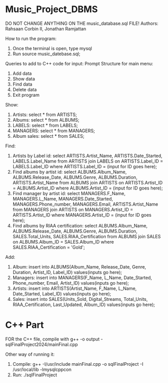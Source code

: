 # Music_Project_DBMS
DO NOT CHANGE ANYTHING ON THE music_database.sql FILE!
Authors: Rahsaan Corbin II, Jonathan Ramjattan

How to run the program:
1) Once the terminal is open, type mysql
2) Run source music_datebase.sql;

Queries to add to C++ code for input:
Prompt Structure for main menu:
1) Add data
2) Show data
3) Find data
4) Delete data
5) Exit program

Show:
1) Artists: select * from ARTISTS;
2) Albums: select * from ALBUMS;
3) LABELS: select * from LABELS;
4) MANAGERS: select * from MANAGERS;
5) Album sales: select * from SALES;

Find:
1) Artists by Label id: select ARTISTS.Artist_Name, ARTISTS.Date_Started, LABELS.Label_Name from ARTISTS join LABELS on ARTISTS.Label_ID = LABELS.Label_ID where ARTISTS.Label_ID = (input for ID goes here);
2) Find albums by artist id: select ALBUMS.Album_Name, ALBUMS.Release_Date, ALBUMS.Genre, ALBUMS.Duration, ARTISTS.Artist_Name from ALBUMS join ARTISTS on ARTISTS.Artist_ID = ALBUMS.Artist_ID where ALBUMS.Artist_ID = (input for ID goes here);
3) Find manager by artist id: select MANAGERS.F_Name, MANAGERS.L_Name, MANAGERS.Date_Started, MANAGERS.Phone_number, MANAGERS.Email, ARTISTS.Artist_Name from MANAGERS join ARTISTS on MANAGERS.Artist_ID = ARTISTS.Artist_ID where MANAGERS.Artist_ID = (input for ID goes here);
4) Find albums by RIAA certification: select ALBUMS.Album_Name, ALBUMS.Release_Date, ALBUMS.Genre, ALBUMS.Duration, SALES.Total_Units, SALES.RIAA_Certification from ALBUMS join 
SALES on ALBUMS.Album_ID = SALES.Album_ID where SALES.RIAA_Certification = 'Gold';

Add:
1) Album: insert into ALBUMS(Album_Name, Release_Date, Genre, Duration, Artist_ID, Label_ID) values(inputs go here);
2) Managers: insert into MANAGERS(F_Name, L_Name, Date_Started, Phone_number, Email, Artist_ID) values(inputs go here);
3) Artists: insert into ARTISTS(Artist_Name, F_Name, L_Name, Date_Started, Label_ID) values(inputs go here);
4) Sales: insert into SALES(Units_Sold, Digital_Streams, Total_Units, RIAA_Certification, Last_Updated, Album_ID) values(inputs go here);



# C++ Part

FOR the C++ file, compile with g++ -o output -sqlFinalProject2024/mainFinal.cpp

Other way of running it:
1)  Compile: g++ -I/usr/include mainFinal.cpp -o sqlFinalProject -I /usr/local/lib -lmysqlcppcon
2)  Run: ./sqlFinalProject
